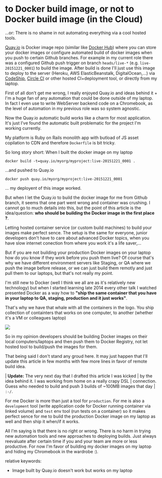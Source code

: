 # to Docker build image, or not to Docker build image (in the Cloud)

...or: There is no shame in not automating everything via a cool hosted tools.

[Quay.io](https://quay.io/) is Docker image repo (similar like [Docker Hub](https://hub.docker.com/))
where you can store your docker images or configure automated build of
docker images when you push to certain Github branches. For example in my current role
there was a configured Github push trigger on branch `heads/live-*` (e.g. `live-20151221_0001`)
to build the image. After build is done I'll just use this image
to deploy to the server (Heroku, AWS ElasticBeanstalk, DigitalOcean,...)
via [CodeShip](https://codeship.com/), [Circle CI](https://circleci.com) or other hosted CI+deployment tool, or
directly from my laptop.

First of all don't get me wrong, I really enjoyed Quay.io and ideas behind
it + I'm a huge fan of any automation that could be done outside of my
laptop. In fact I  even use to write WebServer backend code on a Chromebook,
as the level of automation in my previous role was so system agnostic.

Now the Quay.io automatic build works like a charm for most application.
It's just I've found the automatic built problematic for the project I'm working
currently.

My platform is Ruby on Rails monolith app
with butload of JS asset copilation to CDN and
therefore `Dockerfile` is bit tricky.

So long story short: When I built the docker image on my laptop

`docker build -t=quay.io/myorg/myproject:live-20151221_0001 .`

...and pushed to Quay.io

`docker push quay.io/myorg/myproject:live-20151221_0001`

... my deployent of this image worked.

But when I let the Quay.io to build the docker image for me from Github
branch, it seems that one part went wrong and container was crushing.
 I cannot go to much details into this, but the point of this article is the idea/question: **who
should be building the Docker image in the first place ?**.

Letting hosted container service (or custom build machines) to build your images make perfect sence.
The setup is the same for everyone, junior developers don't have to care
about advanced Docker topics, when you have slow internet conection from
where you work it's a life saver,...

But if you are not building your production Docker images on your laptop
how do you know if they work before you push them live?
Of course that's why we have different environment
servers like Staging, or QA where we push the image before release, or
we can just build them remotly and just pull them to our laptops, but
that's not really my point.

I'm still new to Docker (well I think we all are as it's relatively new
technology) but when I started learning late 2014 every other talk I
watched presented Docker as a way how to **"ship the same container that
you have in your laptop to QA, staging, production and it just works"**.

That's why we have that whale with all the containers in the logo. You ship
collection of containters that works on one computer, to another
(whether it's a VM or colleagues laptop)

![](https://www.docker.com/sites/default/files/legal/small_v.png)

So in my opinion developers should be building Docker images on their
local computers/laptops and then push them to Docker Registry, not let hosted tool to build/push
the images for them.

That being said I don't stand any groud here. It may just happen that I'll
update this article in few months with few more lines in favor of remote
build idea.

| **Update:** The very next day that I drafted this article I was kicked
| by the idea behind it. I was working from home on a really crapy DSL
| connection. Guess who needed to build and push 3 builds of ~100MB images that day
| `:-/`.

For me Docker is more than just a tool for `production`. For me is also a
`development` tool (write application code for Docker running container
via linked volume) and `test` env tool (run tests on a container)
so it makes perfect sence for me to build the
production Docker image on my laptop as well and then ship it when/if it works.

All I'm saying is that there is no right or wrong. There is no harm in trying
new automation tools and new approaches to deploying builds. Just always reevaluate
after certain time if you and your
team are more or less productive. For now I'm favor of building my
docker images on my laptop and hiding my Chromebook in the wardrobe :).

relative keywords:

* Image built by Quay.io doesn't work but works on my laptop
